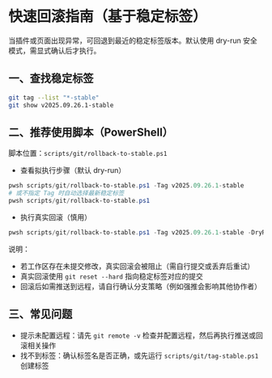 # 快速回滚指南（基于稳定标签）

当插件或页面出现异常，可回退到最近的稳定标签版本。默认使用 dry-run 安全模式，需显式确认后才执行。

## 一、查找稳定标签
```sh
git tag --list "*-stable"
git show v2025.09.26.1-stable
```

## 二、推荐使用脚本（PowerShell）
脚本位置：`scripts/git/rollback-to-stable.ps1`

- 查看拟执行步骤（默认 dry-run）
```powershell
pwsh scripts/git/rollback-to-stable.ps1 -Tag v2025.09.26.1-stable
# 或不指定 Tag 时自动选择最新稳定标签
pwsh scripts/git/rollback-to-stable.ps1
```

- 执行真实回滚（慎用）
```powershell
pwsh scripts/git/rollback-to-stable.ps1 -Tag v2025.09.26.1-stable -DryRun:$false
```

说明：
- 若工作区存在未提交修改，真实回滚会被阻止（需自行提交或丢弃后重试）
- 真实回滚使用 `git reset --hard` 指向稳定标签对应的提交
- 回滚后如需推送到远程，请自行确认分支策略（例如强推会影响其他协作者）

## 三、常见问题
- 提示未配置远程：请先 `git remote -v` 检查并配置远程，然后再执行推送或回滚相关操作
- 找不到标签：确认标签名是否正确，或先运行 `scripts/git/tag-stable.ps1` 创建标签